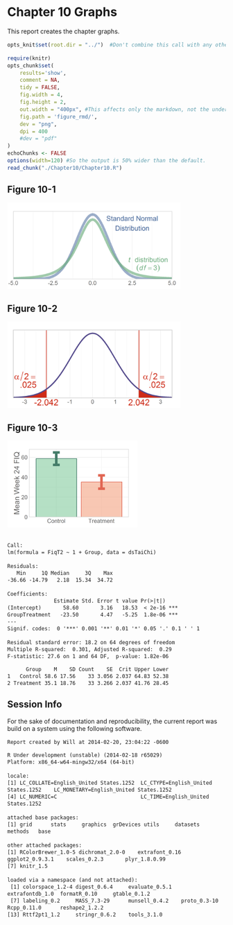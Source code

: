 Chapter 10 Graphs
=================================================
This report creates the chapter graphs.

<!--  Set the working directory to the repository's base directory; this assumes the report is nested inside of only one directory.-->

```r
opts_knit$set(root.dir = "../")  #Don't combine this call with any other chunk -especially one that uses file paths.
```


<!-- Set the report-wide options, and point to the external code file. -->

```r
require(knitr)
opts_chunk$set(
    results='show', 
    comment = NA, 
    tidy = FALSE,
    fig.width = 4, 
    fig.height = 2, 
    out.width = "400px", #This affects only the markdown, not the underlying png file.  The height will be scaled appropriately.
    fig.path = 'figure_rmd/',     
    dev = "png",
    dpi = 400
    #dev = "pdf"
)
echoChunks <- FALSE
options(width=120) #So the output is 50% wider than the default.
read_chunk("./Chapter10/Chapter10.R") 
```

<!-- Load the packages.  Suppress the output when loading packages. --> 



<!-- Load any Global functions and variables declared in the R file.  Suppress the output. --> 



<!-- Declare any global functions specific to a Rmd output.  Suppress the output. --> 



<!-- Load the datasets. -->



<!-- Tweak the datasets. -->



## Figure 10-1
<img src="figure_rmd/Figure10_01.png" title="plot of chunk Figure10_01" alt="plot of chunk Figure10_01" width="400px" />


## Figure 10-2
<img src="figure_rmd/Figure10_02.png" title="plot of chunk Figure10_02" alt="plot of chunk Figure10_02" width="400px" />


## Figure 10-3
<img src="figure_rmd/Figure10_03.png" title="plot of chunk Figure10_03" alt="plot of chunk Figure10_03" width="300px" />

```

Call:
lm(formula = FiqT2 ~ 1 + Group, data = dsTaiChi)

Residuals:
   Min     1Q Median     3Q    Max 
-36.66 -14.79   2.18  15.34  34.72 

Coefficients:
               Estimate Std. Error t value Pr(>|t|)    
(Intercept)       58.60       3.16   18.53  < 2e-16 ***
GroupTreatment   -23.50       4.47   -5.25  1.8e-06 ***
---
Signif. codes:  0 '***' 0.001 '**' 0.01 '*' 0.05 '.' 0.1 ' ' 1

Residual standard error: 18.2 on 64 degrees of freedom
Multiple R-squared:  0.301,	Adjusted R-squared:  0.29 
F-statistic: 27.6 on 1 and 64 DF,  p-value: 1.82e-06
```

```
      Group    M    SD Count    SE  Crit Upper Lower
1   Control 58.6 17.56    33 3.056 2.037 64.83 52.38
2 Treatment 35.1 18.76    33 3.266 2.037 41.76 28.45
```


## Session Info
For the sake of documentation and reproducibility, the current report was build on a system using the following software.


```
Report created by Will at 2014-02-20, 23:04:22 -0600
```

```
R Under development (unstable) (2014-02-18 r65029)
Platform: x86_64-w64-mingw32/x64 (64-bit)

locale:
[1] LC_COLLATE=English_United States.1252  LC_CTYPE=English_United States.1252    LC_MONETARY=English_United States.1252
[4] LC_NUMERIC=C                           LC_TIME=English_United States.1252    

attached base packages:
[1] grid      stats     graphics  grDevices utils     datasets  methods   base     

other attached packages:
[1] RColorBrewer_1.0-5 dichromat_2.0-0    extrafont_0.16     ggplot2_0.9.3.1    scales_0.2.3       plyr_1.8.0.99     
[7] knitr_1.5         

loaded via a namespace (and not attached):
 [1] colorspace_1.2-4 digest_0.6.4     evaluate_0.5.1   extrafontdb_1.0  formatR_0.10     gtable_0.1.2    
 [7] labeling_0.2     MASS_7.3-29      munsell_0.4.2    proto_0.3-10     Rcpp_0.11.0      reshape2_1.2.2  
[13] Rttf2pt1_1.2     stringr_0.6.2    tools_3.1.0     
```

